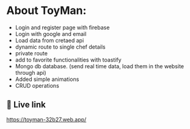 
# About ToyMan:






- Login and register page with firebase
- Login with google and email
- Load data from cretaed api
- dynamic route to single chef details
- private route
- add to favorite functionalities with toastify
- Mongo db database. (send real time data, load them in the website through api)
- Added simple animations
- CRUD operations 


## 🔗 Live link
https://toyman-32b27.web.app/

